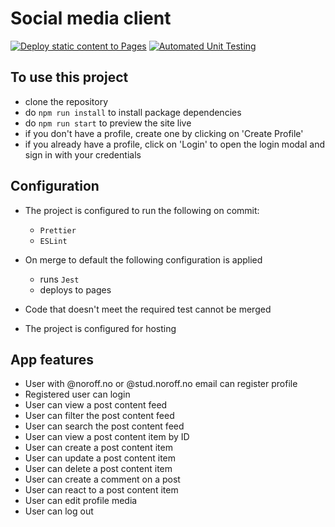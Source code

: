 # Social media client

[![Deploy static content to Pages](https://github.com/Melisa-Zorraindo/social-media-client/actions/workflows/pages.yml/badge.svg)](https://github.com/Melisa-Zorraindo/social-media-client/actions/workflows/pages.yml)
[![Automated Unit Testing](https://github.com/Melisa-Zorraindo/social-media-client/actions/workflows/unit-test.yml/badge.svg)](https://github.com/Melisa-Zorraindo/social-media-client/actions/workflows/unit-test.yml)


## To use this project

- clone the repository
- do `npm run install` to install package dependencies
- do `npm run start` to preview the site live
- if you don't have a profile, create one by clicking on 'Create Profile'
- if you already have a profile, click on 'Login' to open the login modal and sign in with your credentials

## Configuration

- The project is configured to run the following on commit:
  - `Prettier`
  - `ESLint`

- On merge to default the following configuration is applied
  - runs `Jest`
  - deploys to pages

- Code that doesn't meet the required test cannot be merged
- The project is configured for hosting

## App features

- User with @noroff.no or @stud.noroff.no email can register profile
- Registered user can login
- User can view a post content feed
- User can filter the post content feed
- User can search the post content feed
- User can view a post content item by ID
- User can create a post content item
- User can update a post content item
- User can delete a post content item
- User can create a comment on a post
- User can react to a post content item
- User can edit profile media
- User can log out
